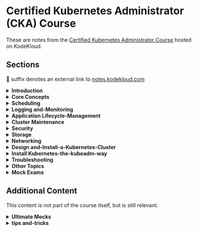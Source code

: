 # Certified Kubernetes Administrator (CKA) Course

These are notes from the [Certified Kubernetes Administrator Course](https://kodekloud.com/courses/certified-kubernetes-administrator-cka/) hosted on KodeKloud.

## Sections

[//]: # (BEGIN Generated by resources/site-scripts/course-index.py)

🔗 suffix denotes an external link to [notes.kodekloud.com](https://notes.kodekloud.com/)

<details>
<summary><strong>Introduction</strong></summary>


- [01 Course Introduction](https://notes.kodekloud.com/docs/CKA-Certification-Course-Certified-Kubernetes-Administrator/Introduction/Course-Introduction) 🔗
- [02 Certification](https://notes.kodekloud.com/docs/CKA-Certification-Course-Certified-Kubernetes-Administrator/Introduction/Certification) 🔗

</details>

<details>
<summary><strong>Core Concepts</strong></summary>


- [01 Core Concepts Section Introduction](https://notes.kodekloud.com/docs/CKA-Certification-Course-Certified-Kubernetes-Administrator/Core-Concepts/Core-Concepts-Section-Introduction) 🔗
- [02 Cluster Architecture](https://notes.kodekloud.com/docs/CKA-Certification-Course-Certified-Kubernetes-Administrator/Core-Concepts/Cluster-Architecture) 🔗
- [03 Docker vs ContainerD](https://notes.kodekloud.com/docs/CKA-Certification-Course-Certified-Kubernetes-Administrator/Core-Concepts/Docker-vs-ContainerD) 🔗
- [04 ETCD for Beginners](https://notes.kodekloud.com/docs/CKA-Certification-Course-Certified-Kubernetes-Administrator/Core-Concepts/ETCD-for-Beginners) 🔗
- [05 ETCD in Kubernetes](https://notes.kodekloud.com/docs/CKA-Certification-Course-Certified-Kubernetes-Administrator/Core-Concepts/ETCD-in-Kubernetes) 🔗
- [06 Kube API Server](https://notes.kodekloud.com/docs/CKA-Certification-Course-Certified-Kubernetes-Administrator/Core-Concepts/Kube-API-Server) 🔗
- [07 Kube Controller Manager](https://notes.kodekloud.com/docs/CKA-Certification-Course-Certified-Kubernetes-Administrator/Core-Concepts/Kube-Controller-Manager) 🔗
- [08 Kube Scheduler](https://notes.kodekloud.com/docs/CKA-Certification-Course-Certified-Kubernetes-Administrator/Core-Concepts/Kube-Scheduler) 🔗
- [09 Kubelet](https://notes.kodekloud.com/docs/CKA-Certification-Course-Certified-Kubernetes-Administrator/Core-Concepts/Kubelet) 🔗
- [10 Kube Proxy](https://notes.kodekloud.com/docs/CKA-Certification-Course-Certified-Kubernetes-Administrator/Core-Concepts/Kube-Proxy) 🔗
- [11 Pods](https://notes.kodekloud.com/docs/CKA-Certification-Course-Certified-Kubernetes-Administrator/Core-Concepts/Pods) 🔗
- [12 Practice Test Introduction](https://notes.kodekloud.com/docs/CKA-Certification-Course-Certified-Kubernetes-Administrator/Core-Concepts/Practice-Test-Introduction) 🔗
- [13 Practice Test PODs](docs/010-Core-Concepts/085-Practice-Test-PODs.md)
- [14 Solution Pods](https://notes.kodekloud.com/docs/CKA-Certification-Course-Certified-Kubernetes-Administrator/Core-Concepts/Solution-Pods-optional) 🔗
- [15 ReplicaSets](https://notes.kodekloud.com/docs/CKA-Certification-Course-Certified-Kubernetes-Administrator/Core-Concepts/ReplicaSets) 🔗
- [16 Practice Tests ReplicaSet](docs/010-Core-Concepts/100-Practice-Tests-ReplicaSet.md)
- [17 Solution ReplicaSets](https://notes.kodekloud.com/docs/CKA-Certification-Course-Certified-Kubernetes-Administrator/Core-Concepts/Solution-ReplicaSets-optional) 🔗
- [18 Deployments](https://notes.kodekloud.com/docs/CKA-Certification-Course-Certified-Kubernetes-Administrator/Core-Concepts/Deployments) 🔗
- [19 Practice Tests Deployments](docs/010-Core-Concepts/120-Practice-Tests-Deployments.md)
- [20 Solution Deployment](https://notes.kodekloud.com/docs/CKA-Certification-Course-Certified-Kubernetes-Administrator/Core-Concepts/Solution-Deploymentoptional) 🔗
- [21 Services](https://notes.kodekloud.com/docs/CKA-Certification-Course-Certified-Kubernetes-Administrator/Core-Concepts/Services) 🔗
- [22 Services Cluster IP](https://notes.kodekloud.com/docs/CKA-Certification-Course-Certified-Kubernetes-Administrator/Core-Concepts/Services-Cluster-IP) 🔗
- [23 Services Loadbalancer](https://notes.kodekloud.com/docs/CKA-Certification-Course-Certified-Kubernetes-Administrator/Core-Concepts/Services-Loadbalancer) 🔗
- [24 Practice Test Services](docs/010-Core-Concepts/145-Practice-Test-Services.md)
- [25 Solution Deployment](https://notes.kodekloud.com/docs/CKA-Certification-Course-Certified-Kubernetes-Administrator/Core-Concepts/Solution-Deploymentoptional) 🔗
- [26 Namespaces](https://notes.kodekloud.com/docs/CKA-Certification-Course-Certified-Kubernetes-Administrator/Core-Concepts/Namespaces) 🔗
- [27 Practice Test Namespaces](docs/010-Core-Concepts/160-Practice-Test-Namespaces.md)
- [28 Solution Namespaces](https://notes.kodekloud.com/docs/CKA-Certification-Course-Certified-Kubernetes-Administrator/Core-Concepts/Solution-Namespaces-optional) 🔗
- [29 Imperative vs Declarative](https://notes.kodekloud.com/docs/CKA-Certification-Course-Certified-Kubernetes-Administrator/Core-Concepts/Imperative-vs-Declarative) 🔗
- [30 Imperative Commands with kubectl](docs/010-Core-Concepts/175-Imperative-Commands-with-kubectl.md)
- [31 Practice Test Imperative Commands](docs/010-Core-Concepts/180-Practice-Test-Imperative-Commands.md)
- [32 Solution Imperative Commands](https://notes.kodekloud.com/docs/CKA-Certification-Course-Certified-Kubernetes-Administrator/Core-Concepts/Solution-Imperative-Commands-optional) 🔗
- [33 Kubectl Apply Command](https://notes.kodekloud.com/docs/CKA-Certification-Course-Certified-Kubernetes-Administrator/Core-Concepts/Kubectl-Apply-Command) 🔗
- [34 A Quick Reminder](https://notes.kodekloud.com/docs/CKA-Certification-Course-Certified-Kubernetes-Administrator/Core-Concepts/A-Quick-Reminder) 🔗
- [35 Attachments](docs/010-Core-Concepts/200-Attachments.md)

</details>

<details>
<summary><strong>Scheduling</strong></summary>


- [01 Scheduling Section Introduction](https://notes.kodekloud.com/docs/CKA-Certification-Course-Certified-Kubernetes-Administrator/Scheduling/Scheduling-Section-Introduction) 🔗
- [02 Manual Scheduling](https://notes.kodekloud.com/docs/CKA-Certification-Course-Certified-Kubernetes-Administrator/Scheduling/Manual-Scheduling) 🔗
- [03 Practice Test Manual Scheduling](docs/020-Scheduling/015-Practice-Test-Manual-Scheduling.md)
- [04 Solution Manual Scheduling](https://notes.kodekloud.com/docs/CKA-Certification-Course-Certified-Kubernetes-Administrator/Scheduling/Solution-Manual-Scheduling-optional) 🔗
- [05 Labels and Selectors](https://notes.kodekloud.com/docs/CKA-Certification-Course-Certified-Kubernetes-Administrator/Scheduling/Labels-and-Selectors) 🔗
- [06 Practice Test Labels and Selectors](docs/020-Scheduling/030-Practice-Test-Labels-and-Selectors.md)
- [07 Solution Labels and Selectors](https://notes.kodekloud.com/docs/CKA-Certification-Course-Certified-Kubernetes-Administrator/Scheduling/Solution-Labels-and-Selectors) 🔗
- [08 Taints and Tolerations](https://notes.kodekloud.com/docs/CKA-Certification-Course-Certified-Kubernetes-Administrator/Scheduling/Taints-and-Tolerations) 🔗
- [09 Practice Test Taints and Tolerations](docs/020-Scheduling/045-Practice-Test-Taints-and-Tolerations.md)
- [10 Node Selectors](https://notes.kodekloud.com/docs/CKA-Certification-Course-Certified-Kubernetes-Administrator/Scheduling/Node-Selectors) 🔗
- [11 Node Affinity](https://notes.kodekloud.com/docs/CKA-Certification-Course-Certified-Kubernetes-Administrator/Scheduling/Node-Affinity) 🔗
- [12 Practice Test Node Affinity](docs/020-Scheduling/065-Practice-Test-Node-Affinity.md)
- [13 Solution Node Affinity](https://notes.kodekloud.com/docs/CKA-Certification-Course-Certified-Kubernetes-Administrator/Scheduling/Solution-Node-Affinity-Optional) 🔗
- [14 Taints and Tolerations vs Node Affinity](https://notes.kodekloud.com/docs/CKA-Certification-Course-Certified-Kubernetes-Administrator/Scheduling/Taints-and-Tolerations-vs-Node-Affinity) 🔗
- [15 Resource Limits](https://notes.kodekloud.com/docs/CKA-Certification-Course-Certified-Kubernetes-Administrator/Scheduling/Resource-Limits) 🔗
- [16 Practice Test Resource Limits](docs/020-Scheduling/090-Practice-Test-Resource-Limits.md)
- [17 Solution Resource Limits](https://notes.kodekloud.com/docs/CKA-Certification-Course-Certified-Kubernetes-Administrator/Scheduling/Solution-Resource-Limits) 🔗
- [18 DaemonSets](https://notes.kodekloud.com/docs/CKA-Certification-Course-Certified-Kubernetes-Administrator/Scheduling/DaemonSets) 🔗
- [19 Practice Test DaemonSets](docs/020-Scheduling/105-Practice-Test-DaemonSets.md)
- [20 Solution DaemonSets](https://notes.kodekloud.com/docs/CKA-Certification-Course-Certified-Kubernetes-Administrator/Scheduling/Solution-DaemonSets-optional) 🔗
- [21 Static Pods](https://notes.kodekloud.com/docs/CKA-Certification-Course-Certified-Kubernetes-Administrator/Scheduling/Static-Pods) 🔗
- [22 Practice Test StaticPods](docs/020-Scheduling/120-Practice-Test-StaticPods.md)
- [23 Solution Static Pods](https://notes.kodekloud.com/docs/CKA-Certification-Course-Certified-Kubernetes-Administrator/Scheduling/Solution-Static-Pods-Optional) 🔗
- [24 Multiple Schedulers](https://notes.kodekloud.com/docs/CKA-Certification-Course-Certified-Kubernetes-Administrator/Scheduling/Multiple-Schedulers) 🔗
- [25 Practice Test Multiple Schedulers](docs/020-Scheduling/135-Practice-Test-Multiple-Schedulers.md)
- [26 Solution Multiple Scheduler](https://notes.kodekloud.com/docs/CKA-Certification-Course-Certified-Kubernetes-Administrator/Scheduling/Solution-Multiple-Scheduler) 🔗
- [27 Configuring Scheduler Profiles](https://notes.kodekloud.com/docs/CKA-Certification-Course-Certified-Kubernetes-Administrator/Scheduling/Configuring-Scheduler-Profiles) 🔗
- [28 Download Presentation Deck](docs/020-Scheduling/155-Download-Presentation-Deck.md)
- [29 2025 Updates Admission Controllers](https://notes.kodekloud.com/docs/CKA-Certification-Course-Certified-Kubernetes-Administrator/Scheduling/2025-Updates-Admission-Controllers) 🔗
- [30 2025 Updates Solution Admission Controllers](https://notes.kodekloud.com/docs/CKA-Certification-Course-Certified-Kubernetes-Administrator/Scheduling/2025-Updates-Solution-Admission-Controllers) 🔗
- [31 2025 Updates Validating and Mutating Admission Controllers](https://notes.kodekloud.com/docs/CKA-Certification-Course-Certified-Kubernetes-Administrator/Scheduling/2025-Updates-Validating-and-Mutating-Admission-Controllers) 🔗
- [32 2025 Updates Solution Validating and Mutating Admission Controllers](https://notes.kodekloud.com/docs/CKA-Certification-Course-Certified-Kubernetes-Administrator/Scheduling/2025-Updates-Solution-Validating-and-Mutating-Admission-Controllers) 🔗

</details>

<details>
<summary><strong>Logging and-Monitoring</strong></summary>


- [01 Logging and Monitoring Section Introduction](https://notes.kodekloud.com/docs/CKA-Certification-Course-Certified-Kubernetes-Administrator/Logging-and-Monitoring/Logging-and-Monitoring-Section-Introduction) 🔗
- [02 Monitor Cluster Components](https://notes.kodekloud.com/docs/CKA-Certification-Course-Certified-Kubernetes-Administrator/Logging-and-Monitoring/Monitor-Cluster-Components) 🔗
- [03 Practice Test Monitor Cluster Components](docs/030-Logging-and-Monitoring/015-Practice-Test-Monitor-Cluster-Components.md)
- [04 Solution Monitor Cluster Components](https://notes.kodekloud.com/docs/CKA-Certification-Course-Certified-Kubernetes-Administrator/Logging-and-Monitoring/Solution-Monitor-Cluster-Components) 🔗
- [05 Managing Application Logs](https://notes.kodekloud.com/docs/CKA-Certification-Course-Certified-Kubernetes-Administrator/Logging-and-Monitoring/Managing-Application-Logs) 🔗
- [06 Practice Test Managing Application Logs](docs/030-Logging-and-Monitoring/030-Practice-Test-Managing-Application-Logs.md)
- [07 Solution Logging](https://notes.kodekloud.com/docs/CKA-Certification-Course-Certified-Kubernetes-Administrator/Logging-and-Monitoring/Solution-Logging-Optional) 🔗
- [08 Download Presentation Deck](docs/030-Logging-and-Monitoring/040-Download-Presentation-Deck.md)

</details>

<details>
<summary><strong>Application Lifecycle-Management</strong></summary>


- [01 Application Lifecycle Management Section Introduction](https://notes.kodekloud.com/docs/CKA-Certification-Course-Certified-Kubernetes-Administrator/Application-Lifecycle-Management/Application-Lifecycle-Management-Section-Introduction) 🔗
- [02 Rolling Updates and Rollbacks](https://notes.kodekloud.com/docs/CKA-Certification-Course-Certified-Kubernetes-Administrator/Application-Lifecycle-Management/Rolling-Updates-and-Rollbacks) 🔗
- [03 Practice Test RollingUpdates Rollback](docs/040-Application-Lifecycle-Management/015-Practice-Test-RollingUpdates-Rollback.md)
- [04 Solution Rolling update](https://notes.kodekloud.com/docs/CKA-Certification-Course-Certified-Kubernetes-Administrator/Application-Lifecycle-Management/Solution-Rolling-update) 🔗
- [05 Commands and Arguments in Docker](https://notes.kodekloud.com/docs/CKA-Certification-Course-Certified-Kubernetes-Administrator/Application-Lifecycle-Management/Commands-and-Arguments-in-Docker) 🔗
- [06 Commands and Arguments in Kubernetes](https://notes.kodekloud.com/docs/CKA-Certification-Course-Certified-Kubernetes-Administrator/Application-Lifecycle-Management/Commands-and-Arguments-in-Kubernetes) 🔗
- [07 Practice Test Commands and Arguments](docs/040-Application-Lifecycle-Management/040-Practice-Test-Commands-and-Arguments.md)
- [08 Solution Commands and Arguments](https://notes.kodekloud.com/docs/CKA-Certification-Course-Certified-Kubernetes-Administrator/Application-Lifecycle-Management/Solution-Commands-and-Arguments-Optional) 🔗
- [09 Configure Environment Variables in Applications](https://notes.kodekloud.com/docs/CKA-Certification-Course-Certified-Kubernetes-Administrator/Application-Lifecycle-Management/Configure-Environment-Variables-in-Applications) 🔗
- [10 Configure ConfigMaps in Applications](https://notes.kodekloud.com/docs/CKA-Certification-Course-Certified-Kubernetes-Administrator/Application-Lifecycle-Management/Configure-ConfigMaps-in-Applications) 🔗
- [11 Practice Test Env Variables](docs/040-Application-Lifecycle-Management/060-Practice-Test-Env-Variables.md)
- [12 Solution Env Variables](https://notes.kodekloud.com/docs/CKA-Certification-Course-Certified-Kubernetes-Administrator/Application-Lifecycle-Management/Solution-Env-Variables-Optional) 🔗
- [13 Secrets](https://notes.kodekloud.com/docs/CKA-Certification-Course-Certified-Kubernetes-Administrator/Application-Lifecycle-Management/Secrets) 🔗
- [14 Practice Test Secrets](docs/040-Application-Lifecycle-Management/075-Practice-Test-Secrets.md)
- [15 Solution Secrets](https://notes.kodekloud.com/docs/CKA-Certification-Course-Certified-Kubernetes-Administrator/Application-Lifecycle-Management/Solution-Secrets-Optional) 🔗
- [16 Multi Container Pods](https://notes.kodekloud.com/docs/CKA-Certification-Course-Certified-Kubernetes-Administrator/Application-Lifecycle-Management/Multi-Container-Pods) 🔗
- [17 Practice Test Init Containers](docs/040-Application-Lifecycle-Management/105-Practice-Test-Init-Containers.md)
- [18 Practice Test Multi Container Pods](docs/040-Application-Lifecycle-Management/105-Practice-Test-Multi-Container-Pods.md)
- [19 Solution Multi Container Pods](https://notes.kodekloud.com/docs/CKA-Certification-Course-Certified-Kubernetes-Administrator/Application-Lifecycle-Management/Solution-Multi-Container-Pods-Optional) 🔗
- [20 Multi Container Pods Design Patterns](docs/040-Application-Lifecycle-Management/115-Multi-Container-Pods-Design-Patterns.md)
- [21 Init Containers](docs/040-Application-Lifecycle-Management/120-Init-Containers.md)
- [22 Solution Init Containers](https://notes.kodekloud.com/docs/CKA-Certification-Course-Certified-Kubernetes-Administrator/Application-Lifecycle-Management/Solution-Init-Containers-Optional) 🔗
- [23 Self Healing Applications](docs/040-Application-Lifecycle-Management/135-Self-Healing-Applications.md)
- [24 Download Presentation Deck](docs/040-Application-Lifecycle-Management/140-Download-Presentation-Deck.md)

</details>

<details>
<summary><strong>Cluster Maintenance</strong></summary>


- [01 Cluster Maintenance Section Introduction](https://notes.kodekloud.com/docs/CKA-Certification-Course-Certified-Kubernetes-Administrator/Cluster-Maintenance/Cluster-Maintenance-Section-Introduction) 🔗
- [02 OS Upgrades](https://notes.kodekloud.com/docs/CKA-Certification-Course-Certified-Kubernetes-Administrator/Cluster-Maintenance/OS-Upgrades) 🔗
- [03 Practice Test OS Upgrades](docs/050-Cluster-Maintenance/015-Practice-Test-OS-Upgrades.md)
- [04 Solution OS Upgrades](https://notes.kodekloud.com/docs/CKA-Certification-Course-Certified-Kubernetes-Administrator/Cluster-Maintenance/Solution-OS-Upgrades-optional) 🔗
- [05 Kubernetes Software Versions](https://notes.kodekloud.com/docs/CKA-Certification-Course-Certified-Kubernetes-Administrator/Cluster-Maintenance/Kubernetes-Software-Versions) 🔗
- [06 Cluster Upgrade Introduction](https://notes.kodekloud.com/docs/CKA-Certification-Course-Certified-Kubernetes-Administrator/Cluster-Maintenance/Cluster-Upgrade-Introduction) 🔗
- [07 Demo Cluster upgrade](https://notes.kodekloud.com/docs/CKA-Certification-Course-Certified-Kubernetes-Administrator/Cluster-Maintenance/Demo-Cluster-upgrade) 🔗
- [08 Practice Test Cluster Upgrade Process](docs/050-Cluster-Maintenance/045-Practice-Test-Cluster-Upgrade-Process.md)
- [09 Solution Cluster Upgrade Process](https://notes.kodekloud.com/docs/CKA-Certification-Course-Certified-Kubernetes-Administrator/Cluster-Maintenance/Solution-Cluster-Upgrade-Process) 🔗
- [10 Backup and Restore Methods](https://notes.kodekloud.com/docs/CKA-Certification-Course-Certified-Kubernetes-Administrator/Cluster-Maintenance/Backup-and-Restore-Methods) 🔗
- [11 Working With ETCDCTL](docs/050-Cluster-Maintenance/060-Working-With-ETCDCTL.md)
- [12 Practice Test Backup and Restore Methods](docs/050-Cluster-Maintenance/065-Practice-Test-Backup-and-Restore-Methods.md)
- [13 Solution Backup and Restore](https://notes.kodekloud.com/docs/CKA-Certification-Course-Certified-Kubernetes-Administrator/Cluster-Maintenance/Solution-Backup-and-Restore) 🔗
- [14 Download Presentation Deck](docs/050-Cluster-Maintenance/095-Download-Presentation-Deck.md)

</details>

<details>
<summary><strong>Security</strong></summary>


- [01 Security Section Introduction](https://notes.kodekloud.com/docs/CKA-Certification-Course-Certified-Kubernetes-Administrator/Security/Security-Section-Introduction) 🔗
- [02 Kubernetes Security Primitives](https://notes.kodekloud.com/docs/CKA-Certification-Course-Certified-Kubernetes-Administrator/Security/Kubernetes-Security-Primitives) 🔗
- [03 Authentication](https://notes.kodekloud.com/docs/CKA-Certification-Course-Certified-Kubernetes-Administrator/Security/Authentication) 🔗
- [04 TLS Introduction](https://notes.kodekloud.com/docs/CKA-Certification-Course-Certified-Kubernetes-Administrator/Security/TLS-Introduction) 🔗
- [05 TLS Basics](https://notes.kodekloud.com/docs/CKA-Certification-Course-Certified-Kubernetes-Administrator/Security/TLS-Basics) 🔗
- [06 TLS in Kubernetes](https://notes.kodekloud.com/docs/CKA-Certification-Course-Certified-Kubernetes-Administrator/Security/TLS-in-Kubernetes) 🔗
- [07 TLS in Kubernetes Certificate Creation](https://notes.kodekloud.com/docs/CKA-Certification-Course-Certified-Kubernetes-Administrator/Security/TLS-in-Kubernetes-Certificate-Creation) 🔗
- [08 View Certificate Details](https://notes.kodekloud.com/docs/CKA-Certification-Course-Certified-Kubernetes-Administrator/Security/View-Certificate-Details) 🔗
- [09 Certificate Health Check Spreadsheet](docs/060-Security/050-Certificate-Health-Check-Spreadsheet.md)
- [10 Practice Test View Certificate Details](docs/060-Security/055-Practice-Test-View-Certificate-Details.md)
- [11 Solution View Certification Details](https://notes.kodekloud.com/docs/CKA-Certification-Course-Certified-Kubernetes-Administrator/Security/Solution-View-Certification-Details) 🔗
- [12 Certificates API](https://notes.kodekloud.com/docs/CKA-Certification-Course-Certified-Kubernetes-Administrator/Security/Certificates-API) 🔗
- [13 Practice Test Certificates API](docs/060-Security/070-Practice-Test-Certificates-API.md)
- [14 Solution Certificates API](https://notes.kodekloud.com/docs/CKA-Certification-Course-Certified-Kubernetes-Administrator/Security/Solution-Certificates-API) 🔗
- [15 KubeConfig](https://notes.kodekloud.com/docs/CKA-Certification-Course-Certified-Kubernetes-Administrator/Security/KubeConfig) 🔗
- [16 Practice Test KubeConfig](docs/060-Security/085-Practice-Test-KubeConfig.md)
- [17 Solution KubeConfig](https://notes.kodekloud.com/docs/CKA-Certification-Course-Certified-Kubernetes-Administrator/Security/Solution-KubeConfig) 🔗
- [18 API Groups](https://notes.kodekloud.com/docs/CKA-Certification-Course-Certified-Kubernetes-Administrator/Security/API-Groups) 🔗
- [19 Authorization](https://notes.kodekloud.com/docs/CKA-Certification-Course-Certified-Kubernetes-Administrator/Security/Authorization) 🔗
- [20 Role Based Access Controls](https://notes.kodekloud.com/docs/CKA-Certification-Course-Certified-Kubernetes-Administrator/Security/Role-Based-Access-Controls) 🔗
- [21 Practice Test RBAC](docs/060-Security/110-Practice-Test-RBAC.md)
- [22 Solution Role Based Access Controls](https://notes.kodekloud.com/docs/CKA-Certification-Course-Certified-Kubernetes-Administrator/Security/Solution-Role-Based-Access-Controls) 🔗
- [23 Cluster Roles](https://notes.kodekloud.com/docs/CKA-Certification-Course-Certified-Kubernetes-Administrator/Security/Cluster-Roles) 🔗
- [24 Practice Test Cluster Roles](docs/060-Security/125-Practice-Test-Cluster-Roles.md)
- [25 Solution Cluster Roles](https://notes.kodekloud.com/docs/CKA-Certification-Course-Certified-Kubernetes-Administrator/Security/Solution-Cluster-Roles) 🔗
- [26 Service Accounts](https://notes.kodekloud.com/docs/CKA-Certification-Course-Certified-Kubernetes-Administrator/Security/Service-Accounts) 🔗
- [27 Practice Test Service Accounts](docs/060-Security/140-Practice-Test-Service-Accounts.md)
- [28 Solution Service Accounts](https://notes.kodekloud.com/docs/CKA-Certification-Course-Certified-Kubernetes-Administrator/Security/Solution-Service-Accounts) 🔗
- [29 Image Security](https://notes.kodekloud.com/docs/CKA-Certification-Course-Certified-Kubernetes-Administrator/Security/Image-Security) 🔗
- [30 Practice Test Image Security](docs/060-Security/155-Practice-Test-Image-Security.md)
- [31 Solution Image Security](https://notes.kodekloud.com/docs/CKA-Certification-Course-Certified-Kubernetes-Administrator/Security/Solution-Image-Security) 🔗
- [32 Security Contexts](https://notes.kodekloud.com/docs/CKA-Certification-Course-Certified-Kubernetes-Administrator/Security/Security-Contexts) 🔗
- [33 Practice Test Security Context](docs/060-Security/175-Practice-Test-Security-Context.md)
- [34 Solution Security Contexts](https://notes.kodekloud.com/docs/CKA-Certification-Course-Certified-Kubernetes-Administrator/Security/Solution-Security-Contexts) 🔗
- [35 Network Policies](https://notes.kodekloud.com/docs/CKA-Certification-Course-Certified-Kubernetes-Administrator/Security/Network-Policies) 🔗
- [36 Developing network policies](https://notes.kodekloud.com/docs/CKA-Certification-Course-Certified-Kubernetes-Administrator/Security/Developing-network-policies) 🔗
- [37 Practice Test Network Policies](docs/060-Security/195-Practice-Test-Network-Policies.md)
- [38 Solution Network Policies](https://notes.kodekloud.com/docs/CKA-Certification-Course-Certified-Kubernetes-Administrator/Security/Solution-Network-Policies-optional) 🔗
- [39 kubectx and kubens commands](docs/060-Security/205-kubectx-and-kubens-commands.md)
- [40 Download Presentation Deck](docs/060-Security/210-Download-Presentation-Deck.md)
- [41 2025 Updates Custom Resource Definition CRD](https://notes.kodekloud.com/docs/CKA-Certification-Course-Certified-Kubernetes-Administrator/Security/2025-Updates-Custom-Resource-Definition-CRD) 🔗
- [42 2025 Updates Custom Controllers](https://notes.kodekloud.com/docs/CKA-Certification-Course-Certified-Kubernetes-Administrator/Security/2025-Updates-Custom-Controllers) 🔗
- [43 2025 Updates Operator Framework](https://notes.kodekloud.com/docs/CKA-Certification-Course-Certified-Kubernetes-Administrator/Security/2025-Updates-Operator-Framework) 🔗

</details>

<details>
<summary><strong>Storage</strong></summary>


- [01 Storage Section Introduction](https://notes.kodekloud.com/docs/CKA-Certification-Course-Certified-Kubernetes-Administrator/Storage/Storage-Section-Introduction) 🔗
- [02 Introduction to Docker Storage](https://notes.kodekloud.com/docs/CKA-Certification-Course-Certified-Kubernetes-Administrator/Storage/Introduction-to-Docker-Storage) 🔗
- [03 Storage in Docker](https://notes.kodekloud.com/docs/CKA-Certification-Course-Certified-Kubernetes-Administrator/Storage/Storage-in-Docker) 🔗
- [04 Volume Driver Plugins in Docker](https://notes.kodekloud.com/docs/CKA-Certification-Course-Certified-Kubernetes-Administrator/Storage/Volume-Driver-Plugins-in-Docker) 🔗
- [05 Container Storage Interface](https://notes.kodekloud.com/docs/CKA-Certification-Course-Certified-Kubernetes-Administrator/Storage/Container-Storage-Interface) 🔗
- [06 Volumes](https://notes.kodekloud.com/docs/CKA-Certification-Course-Certified-Kubernetes-Administrator/Storage/Volumes) 🔗
- [07 Persistent Volumes](https://notes.kodekloud.com/docs/CKA-Certification-Course-Certified-Kubernetes-Administrator/Storage/Persistent-Volumes) 🔗
- [08 Persistent Volume Claims](https://notes.kodekloud.com/docs/CKA-Certification-Course-Certified-Kubernetes-Administrator/Storage/Persistent-Volume-Claims) 🔗
- [09 Using PVC in PODs](docs/070-Storage/045-Using-PVC-in-PODs.md)
- [10 Practice Test Persistent Volume Claims](docs/070-Storage/050-Practice-Test-Persistent-Volume-Claims.md)
- [11 Solution Persistent Volumes and Persistent Volume Claims](https://notes.kodekloud.com/docs/CKA-Certification-Course-Certified-Kubernetes-Administrator/Storage/Solution-Persistent-Volumes-and-Persistent-Volume-Claims-optional) 🔗
- [12 Storage Class](https://notes.kodekloud.com/docs/CKA-Certification-Course-Certified-Kubernetes-Administrator/Storage/Storage-Class) 🔗
- [13 Practice Test Storage Class](docs/070-Storage/065-Practice-Test-Storage-Class.md)
- [14 Solution Storage Class](https://notes.kodekloud.com/docs/CKA-Certification-Course-Certified-Kubernetes-Administrator/Storage/Solution-Storage-Class) 🔗
- [15 Download Presentation Deck](docs/070-Storage/075-Download-Presentation-Deck.md)

</details>

<details>
<summary><strong>Networking</strong></summary>


- [01 Networking Introduction](https://notes.kodekloud.com/docs/CKA-Certification-Course-Certified-Kubernetes-Administrator/Networking/Networking-Introduction) 🔗
- [02 Prerequisite Switching Routing Gateways CNI in kubernetes](https://notes.kodekloud.com/docs/CKA-Certification-Course-Certified-Kubernetes-Administrator/Networking/Prerequisite-Switching-Routing-Gateways-CNI-in-kubernetes) 🔗
- [03 Prerequisite DNS](https://notes.kodekloud.com/docs/CKA-Certification-Course-Certified-Kubernetes-Administrator/Networking/Prerequisite-DNS) 🔗
- [04 Pre requisite CoreDNS](docs/080-Networking/020-Pre-requisite-CoreDNS.md)
- [05 Prerequisite Network Namespaces](https://notes.kodekloud.com/docs/CKA-Certification-Course-Certified-Kubernetes-Administrator/Networking/Prerequisite-Network-Namespaces) 🔗
- [06 Prerequisite Docker Networking](https://notes.kodekloud.com/docs/CKA-Certification-Course-Certified-Kubernetes-Administrator/Networking/Prerequisite-Docker-Networking) 🔗
- [07 Prerequisite CNI](https://notes.kodekloud.com/docs/CKA-Certification-Course-Certified-Kubernetes-Administrator/Networking/Prerequisite-CNI) 🔗
- [08 Cluster Networking](https://notes.kodekloud.com/docs/CKA-Certification-Course-Certified-Kubernetes-Administrator/Networking/Cluster-Networking) 🔗
- [09 Practice Test Explore Env](docs/080-Networking/055-Practice-Test-Explore-Env.md)
- [10 Solution Explore Environment](https://notes.kodekloud.com/docs/CKA-Certification-Course-Certified-Kubernetes-Administrator/Networking/Solution-Explore-Environment-optional) 🔗
- [11 Pod Networking](https://notes.kodekloud.com/docs/CKA-Certification-Course-Certified-Kubernetes-Administrator/Networking/Pod-Networking) 🔗
- [12 CNI in kubernetes](https://notes.kodekloud.com/docs/CKA-Certification-Course-Certified-Kubernetes-Administrator/Networking/CNI-in-kubernetes) 🔗
- [13 ipam weave](https://notes.kodekloud.com/docs/CKA-Certification-Course-Certified-Kubernetes-Administrator/Networking/ipam-weave) 🔗
- [14 Service Networking](https://notes.kodekloud.com/docs/CKA-Certification-Course-Certified-Kubernetes-Administrator/Networking/Service-Networking) 🔗
- [15 Practice Test Service Networking](docs/080-Networking/125-Practice-Test-Service-Networking.md)
- [16 Solution Service Networking](https://notes.kodekloud.com/docs/CKA-Certification-Course-Certified-Kubernetes-Administrator/Networking/Solution-Service-Networking-optional) 🔗
- [17 DNS in kubernetes](https://notes.kodekloud.com/docs/CKA-Certification-Course-Certified-Kubernetes-Administrator/Networking/DNS-in-kubernetes) 🔗
- [18 CoreDNS in Kubernetes](https://notes.kodekloud.com/docs/CKA-Certification-Course-Certified-Kubernetes-Administrator/Networking/CoreDNS-in-Kubernetes) 🔗
- [19 Practice Test CoreDNS in Kubernetes](docs/080-Networking/145-Practice-Test-CoreDNS-in-Kubernetes.md)
- [20 Solution Explore DNS](https://notes.kodekloud.com/docs/CKA-Certification-Course-Certified-Kubernetes-Administrator/Networking/Solution-Explore-DNS-optional) 🔗
- [21 Ingress](https://notes.kodekloud.com/docs/CKA-Certification-Course-Certified-Kubernetes-Administrator/Networking/Ingress) 🔗
- [22 Ingress Annotations and rewrite target](docs/080-Networking/165-Ingress-Annotations-and-rewrite-target.md)
- [23 Practice Test CKA Ingress Net 1](docs/080-Networking/170-Practice-Test-CKA-Ingress-Net-1.md)
- [24 Solution Ingress Networking 1](https://notes.kodekloud.com/docs/CKA-Certification-Course-Certified-Kubernetes-Administrator/Networking/Solution-Ingress-Networking-1-optional) 🔗
- [25 Practice Test CKA Ingress Net 2](docs/080-Networking/180-Practice-Test-CKA-Ingress-Net-2.md)
- [26 Solution Ingress Networking 2](https://notes.kodekloud.com/docs/CKA-Certification-Course-Certified-Kubernetes-Administrator/Networking/Solution-Ingress-Networking-2-optional) 🔗
- [27 Dowload Presentation Deck](docs/080-Networking/190-Dowload-Presentation-Deck.md)
- [28 2025 Updates Introduction to Gateway API](https://notes.kodekloud.com/docs/CKA-Certification-Course-Certified-Kubernetes-Administrator/Networking/2025-Updates-Introduction-to-Gateway-API) 🔗

</details>

<details>
<summary><strong>Design and-Install-a-Kubernetes-Cluster</strong></summary>


- [01 Design a Kubernetes Cluster](https://notes.kodekloud.com/docs/CKA-Certification-Course-Certified-Kubernetes-Administrator/Design-and-Install-a-Kubernetes-Cluster/Design-a-Kubernetes-Cluster) 🔗
- [02 Choosing Kubernetes Infrastructure](https://notes.kodekloud.com/docs/CKA-Certification-Course-Certified-Kubernetes-Administrator/Design-and-Install-a-Kubernetes-Cluster/Choosing-Kubernetes-Infrastructure) 🔗
- [03 Configure High Availability](https://notes.kodekloud.com/docs/CKA-Certification-Course-Certified-Kubernetes-Administrator/Design-and-Install-a-Kubernetes-Cluster/Configure-High-Availability) 🔗
- [04 ETCD in HA](https://notes.kodekloud.com/docs/CKA-Certification-Course-Certified-Kubernetes-Administrator/Design-and-Install-a-Kubernetes-Cluster/ETCD-in-HA) 🔗
- [05 Important update kubernetes the hard way](docs/090-Design-and-Install-a-Kubernetes-Cluster/025-Important-update-kubernetes-the-hard-way.md)
- [06 Download Presentation Deck](docs/090-Design-and-Install-a-Kubernetes-Cluster/030-Download-Presentation-Deck.md)

</details>

<details>
<summary><strong>Install Kubernetes-the-kubeadm-way</strong></summary>


- [01 Introduction to Deployment with kubeadm](https://notes.kodekloud.com/docs/CKA-Certification-Course-Certified-Kubernetes-Administrator/Install-Kubernetes-the-kubeadm-way/Introduction-to-Deployment-with-kubeadm) 🔗
- [02 Resources](docs/100-Install-Kubernetes-the-kubeadm-way/010-Resources.md)
- [03 Deploy with Kubeadm Provision VMs with Vagrant](https://notes.kodekloud.com/docs/CKA-Certification-Course-Certified-Kubernetes-Administrator/Install-Kubernetes-the-kubeadm-way/Deploy-with-Kubeadm-Provision-VMs-with-Vagrant) 🔗
- [04 Demo Deployment with Kubeadm](https://notes.kodekloud.com/docs/CKA-Certification-Course-Certified-Kubernetes-Administrator/Install-Kubernetes-the-kubeadm-way/Demo-Deployment-with-Kubeadm) 🔗
- [05 Practice Test Deploy Kubernetes Cluster using Kubeadm](docs/100-Install-Kubernetes-the-kubeadm-way/025-Practice-Test-Deploy-Kubernetes-Cluster-using-Kubeadm.md)
- [06 Solution Install a Kubernetes Cluster using kubeadm](https://notes.kodekloud.com/docs/CKA-Certification-Course-Certified-Kubernetes-Administrator/Install-Kubernetes-the-kubeadm-way/Solution-Install-a-Kubernetes-Cluster-using-kubeadm) 🔗

</details>

<details>
<summary><strong>Troubleshooting</strong></summary>


- [01 Troubleshooting Section Introduction](https://notes.kodekloud.com/docs/CKA-Certification-Course-Certified-Kubernetes-Administrator/Troubleshooting/Troubleshooting-Section-Introduction) 🔗
- [02 Application Failure](https://notes.kodekloud.com/docs/CKA-Certification-Course-Certified-Kubernetes-Administrator/Troubleshooting/Application-Failure) 🔗
- [03 Solution Application Failure](https://notes.kodekloud.com/docs/CKA-Certification-Course-Certified-Kubernetes-Administrator/Troubleshooting/Solution-Application-Failure) 🔗
- [04 Control Plane Failure](https://notes.kodekloud.com/docs/CKA-Certification-Course-Certified-Kubernetes-Administrator/Troubleshooting/Control-Plane-Failure) 🔗
- [05 Practice Test Control Plane Failure](docs/130-Troubleshooting/030-Practice-Test-Control-Plane-Failure.md)
- [06 Solution Control Plane Failure](https://notes.kodekloud.com/docs/CKA-Certification-Course-Certified-Kubernetes-Administrator/Troubleshooting/Solution-Control-Plane-Failure) 🔗
- [07 Worker Node Failure](https://notes.kodekloud.com/docs/CKA-Certification-Course-Certified-Kubernetes-Administrator/Troubleshooting/Worker-Node-Failure) 🔗
- [08 Practice Test Worker Node Failure](docs/130-Troubleshooting/045-Practice-Test-Worker-Node-Failure.md)
- [09 Solutions Worker Node Failure](https://notes.kodekloud.com/docs/CKA-Certification-Course-Certified-Kubernetes-Administrator/Troubleshooting/Solutions-Worker-Node-Failure) 🔗
- [10 Practice Test Troubleshoot Network](docs/130-Troubleshooting/065-Practice-Test-Troubleshoot-Network.md)

</details>

<details>
<summary><strong>Other Topics</strong></summary>


- [01 Labs JSON PATH](docs/140-Other-Topics/000-Labs-JSON-PATH.md)
- [02 Pre Requisites JSON PATH](docs/140-Other-Topics/010-Pre-Requisites-JSON-PATH.md)
- [03 Advanced Kubectl Commands](https://notes.kodekloud.com/docs/CKA-Certification-Course-Certified-Kubernetes-Administrator/Other-Topics/Advanced-Kubectl-Commands) 🔗
- [04 Practice Test Advance Kubectl Commands](docs/140-Other-Topics/020-Practice-Test-Advance-Kubectl-Commands.md)
- [05 Lightning Labs Introduction](docs/140-Other-Topics/025-Lightning-Labs-Introduction.md)
- [06 Lightning Lab 1](docs/140-Other-Topics/030-Lightning-Lab-1.md)

</details>

<details>
<summary><strong>Mock Exams</strong></summary>


- [01 Introduction](docs/150-Mock-Exams/000-Introduction.md)
- [02 Mock Exam 1](docs/150-Mock-Exams/010-Mock-Exam-1.md)
- [03 Solution CKA Mock Exam 1](https://notes.kodekloud.com/docs/CKA-Certification-Course-Certified-Kubernetes-Administrator/Mock-Exams/Solution-CKA-Mock-Exam-1-optional) 🔗
- [04 Mock Exam 2](docs/150-Mock-Exams/020-Mock-Exam-2.md)
- [05 CKA MockExam 2 Solution](docs/150-Mock-Exams/025-CKA-MockExam-2-Solution.md)
- [06 Mock Exam 3](docs/150-Mock-Exams/030-Mock-Exam-3.md)
- [07 Solution CKA Mock Exam 3](https://notes.kodekloud.com/docs/CKA-Certification-Course-Certified-Kubernetes-Administrator/Mock-Exams/Solution-CKA-Mock-Exam-3-Optional) 🔗

</details>

[//]: # (END Generated by resources/site-scripts/course-index.py)

## Additional Content

This content is not part of the course itself, but is still relevant.

<details>
<summary><strong>Ultimate Mocks</strong></summary>


- [01 README](docs/16-Ultimate-Mocks/README.md)

</details>

<details>
<summary><strong>tips and-tricks</strong></summary>


- [01 README](docs/17-tips-and-tricks/README.md)

</details>

